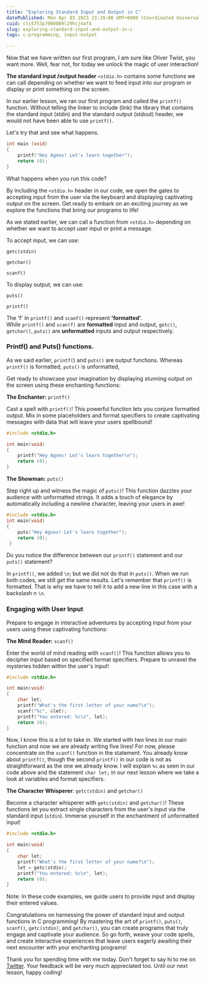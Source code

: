 ```yaml
---
title: "Exploring Standard Input and Output in C"
datePublished: Mon Apr 03 2023 23:29:08 GMT+0000 (Coordinated Universal Time)
cuid: cli5753p7000009l29hcj4af4
slug: exploring-standard-input-and-output-in-c
tags: c-programming, input-output

---
```


Now that we have written our first program, I am sure like Oliver Twist, you want more. Well, fear not, for today we unlock the magic of user interaction!

**The standard input /output header** `<stdio.h>` contains some functions we can call depending on whether we want to feed input into our program or display or print something on the screen.

In our earlier lesson, we ran our first program and called the `printf()` function. Without telling the linker to include (link) the library that contains the standard input (stdin) and the standard output (stdout) header, we would not have been able to use `printf()`.

Let's try that and see what happens.

```c
int main (void) 
{
    printf("Hey Agnes! Let's learn together");
    return (0);
}
```

What happens when you run this code?

By including the `<stdio.h>` header in our code, we open the gates to accepting input from the user via the keyboard and displaying captivating output on the screen. Get ready to embark on an exciting journey as we explore the functions that bring our programs to life!

As we stated earlier, we can call a function from `<stdio.h>` depending on whether we want to accept user input or print a message.

To accept input, we can use:

`getc(stdin)`

`getchar()`

`scanf()`

To display output, we can use:

`puts()`

`printf()`

The 'f' in `printf()` and `scanf()` represent **'formatted'**.  
While `printf()` and `scan(f)` are **formatted** input and output, `getc()`, `getchar()`, `puts()` are **unformatted** inputs and output respectively.

### **Printf() and Puts() functions**.

As we said earlier, `printf(`) and `puts()` are output functions. Whereas `printf()` is formatted, `puts()` is unformatted,

Get ready to showcase your imagination by displaying stunning output on the screen using these enchanting functions:

**The Enchanter:** `printf()`

Cast a spell with `printf()`! This powerful function lets you conjure formatted output. Mix in some placeholders and format specifiers to create captivating messages with data that will leave your users spellbound!

```c
#include <stdio.h>

int main(void) 
{
    printf("Hey Agnes! Let's learn together\n");
    return (0);
}
```

**The Showman:** `puts()`

Step right up and witness the magic of `puts()`! This function dazzles your audience with unformatted strings. It adds a touch of elegance by automatically including a newline character, leaving your users in awe!

```c
#include <stdio.h>
int main(void) 
{ 
    puts("Hey Agnes! Let's learn together");
    return (0);
 }
```

Do you notice the difference between our `printf()` statement and our `puts()` statement?

In `printf()`, we added `\n`; but we did not do that in `puts()`. When we run both codes, we still get the same results. Let's remember that `printf()` is formatted. That is why we have to tell it to add a new line in this case with a backslash n `\n`.

### **Engaging with User Input**

Prepare to engage in interactive adventures by accepting input from your users using these captivating functions:

**The Mind Reader:** `scanf()`

Enter the world of mind reading with `scanf()`! This function allows you to decipher input based on specified format specifiers. Prepare to unravel the mysteries hidden within the user's input!

```c
#include <stdio.h>

int main(void) 
{
    char let;
    printf("What's the first letter of your name?\n");
    scanf("%c", &let);
    printf("You entered: %c\n", let);
    return (0);
}
```

Now, I know this is a lot to take in. We started with two lines in our main function and now we are already writing five lines! For now, please concentrate on the `scanf()` function in the statement. You already know about `printf()`, though the second `printf()` in our code is not as straightforward as the one we already know. I will explain `%c` as seen in our code above and the statement `char let;` in our next lesson where we take a look at variables and format specifiers.

**The Character Whisperer**: `getc(stdin)` and `getchar()`

Become a character whisperer with `getc(stdin)` and `getchar()`! These functions let you extract single characters from the user's input via the standard input (`stdin`). Immerse yourself in the enchantment of unformatted input!

```c
#include <stdio.h>

int main(void) 
{
    char let;
    printf("What's the first letter of your name?\n");
    let = getc(stdin);
    printf("You entered: %c\n", let);
    return (0);
}
```

Note: In these code examples, we guide users to provide input and display their entered values.

Congratulations on harnessing the power of standard input and output functions in C programming! By mastering the art of `printf()`, `puts()`, `scanf()`, `getc(stdin)`, and `getchar()`, you can create programs that truly engage and captivate your audience. So go forth, weave your code spells, and create interactive experiences that leave users eagerly awaiting their next encounter with your enchanting programs!

Thank you for spending time with me today. Don't forget to say hi to me on [Twitter](https://twitter.com/agadosei). Your feedback will be very much appreciated too. Until our next lesson, happy coding!